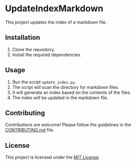 # UpdateIndexMarkdown

This project updates the index of a markdown file.

## Installation

1. Clone the repository.
2. Install the required dependencies.

## Usage

1. Run the script `update_index.py`.
2. The script will scan the directory for markdown files.
3. It will generate an index based on the contents of the files.
4. The index will be updated in the markdown file.

## Contributing

Contributions are welcome! Please follow the guidelines in the [CONTRIBUTING.md](./CONTRIBUTING.md) file.

## License

This project is licensed under the [MIT License](./LICENSE).
